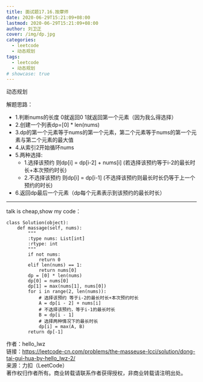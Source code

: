 ```yaml
---
title: 面试题17.16.按摩师
date: 2020-06-29T15:21:09+08:00
lastmod: 2020-06-29T15:21:09+08:00
author: 刘卫正
cover: /img/dp.jpg
categories: 
  - leetcode
  - 动态规划
tags: 
  - leetcode
  - 动态规划
# showcase: true
---
```


动态规划

<!--more-->

解题思路：    
- 1.判断nums的长度 0就返回0 1就返回第一个元素（因为我么得选择）  
- 2.创建一个列表dp=[0] * len(nums)  
- 3.dp的第一个元素等于nums的第一个元素，第二个元素等于nums的第一个元素与第二个元素的最大值  
- 4.从索引2开始循环nums  
- 5.两种选择:   
  - 1.选择该预约 则dp[i] = dp[i-2] + nums[i] (若选择该预约等于i-2的最长时长+本次预约时长)  
  - 2.不选择该预约 则dp[i] = dp[i-1] (不选择该预约则最长时长仍等于上一个预约的时长)  
- 6.返回dp最后一个元素（dp每个元素表示到该预约的最长时长）  

---

talk is cheap,show my code：  

	class Solution(object):
	    def massage(self, nums):
	        """
	        :type nums: List[int]
	        :rtype: int
	        """
	        if not nums:
	            return 0
	        elif len(nums) == 1:
	            return nums[0]
	        dp = [0] * len(nums)
	        dp[0] = nums[0]
	        dp[1] = max(nums[1], nums[0])
	        for i in range(2, len(nums)):
	            # 选择该预约 等于i-2的最长时长+本次预约时长
	            A = dp[i - 2] + nums[i]
	            # 不选择该预约，等于i-1的最长时长
	            B = dp[i - 1]
	            # 选择两种情况下的最长时长
	            dp[i] = max(A, B)
	        return dp[-1]

作者：hello_lwz  
链接：https://leetcode-cn.com/problems/the-masseuse-lcci/solution/dong-tai-gui-hua-by-hello_lwz-2/  
来源：力扣（LeetCode）  
著作权归作者所有。商业转载请联系作者获得授权，非商业转载请注明出处。  
